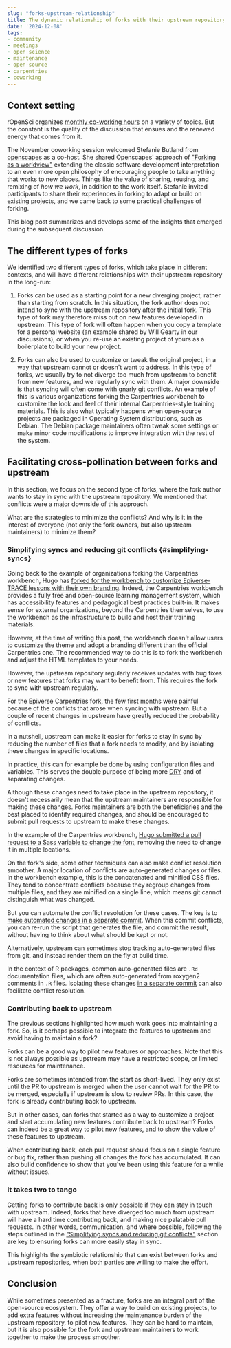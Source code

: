 ```yaml
---
slug: "forks-upstream-relationship"
title: The dynamic relationship of forks with their upstream repository
date: '2024-12-08'
tags:
- community
- meetings
- open science
- maintenance
- open-source
- carpentries
- coworking
---
```


## Context setting

rOpenSci organizes [monthly co-working hours](/coworking/) on a variety of topics.
But the constant is the quality of the discussion that ensues and the renewed energy that comes from it.

The November coworking session welcomed Stefanie Butland from [openscapes](https://www.openscapes.org/) as a co-host.
She shared Openscapes' approach of ["Forking as a worldview"](https://docs.google.com/presentation/d/1aL0TVFM7xxzTCJoE3tEArDE32wh59wkmBCy6Vcmwvy4/) extending the classic software development interpretation to an even more open philosophy of encouraging people to take anything that works to new places.
Things like the value of sharing, reusing, and remixing of *how we work*, in addition to the work itself.
Stefanie invited participants to share their experiences in forking to adapt or build on existing projects, and we came back to some practical challenges of forking.

This blog post summarizes and develops some of the insights that emerged during the subsequent discussion.

## The different types of forks

We identified two different types of forks, which take place in different contexts,
and will have different relationships with their upstream repository in the long-run:

1. Forks can be used as a starting point for a new diverging project, rather than starting from scratch.
In this situation, the fork author does not intend to sync with the upstream repository after the initial fork.
This type of fork may therefore miss out on new features developed in upstream.
This type of fork will often happen when you copy a template for a personal website (an example shared by Will Gearty in our discussions), 
or when you re-use an existing project of yours as a boilerplate to build your new project.

2. Forks can also be used to customize or tweak the original project, 
in a way that upstream cannot or doesn't want to address.
In this type of forks, we usually try to not diverge too much from upstream to benefit from new features,
and we regularly sync with them.
A major downside is that syncing will often come with gnarly git conflicts.
An example of this is various organizations forking the Carpentries workbench to customize the look and feel of their internal Carpentries-style training materials.
This is also what typically happens when open-source projects are packaged in Operating System distributions, such as Debian.
The Debian package maintainers often tweak some settings or make minor code modifications to improve integration with the rest of the system.

## Facilitating cross-pollination between forks and upstream

In this section, we focus on the second type of forks, 
where the fork author wants to stay in sync with the upstream repository.
We mentioned that conflicts were a major downside of this approach.

What are the strategies to minimize the conflicts? 
And why is it in the interest of everyone (not only the fork owners, but also upstream maintainers) to minimize them?

### Simplifying syncs and reducing git conflicts {#simplifying-syncs}

Going back to the example of organizations forking the Carpentries workbench,
Hugo has [forked for the workbench to customize Epiverse-TRACE lessons with their own branding](https://github.com/epiverse-trace/varnish/pull/7).
Indeed, the Carpentries workbench provides a fully free and open-source learning management system,
which has accessibility features and pedagogical best practices built-in.
It makes sense for external organizations, beyond the Carpentries themselves, to use the workbench as the infrastructure to build and host their training materials.

However, at the time of writing this post, the workbench doesn't allow users to customize the theme and adopt a branding different than the official Carpentries one.
The recommended way to do this is to fork the workbench and adjust the HTML templates to your needs.

However, the upstream repository regularly receives updates with bug fixes or new features that forks may want to benefit from.
This requires the fork to sync with upstream regularly.

For the Epiverse Carpentries fork, the few first months were painful because of the conflicts that arose when syncing with upstream.
But a couple of recent changes in upstream have greatly reduced the probability of conflicts.

In a nutshell, upstream can make it easier for forks to stay in sync by reducing the number of files that a fork needs to modify,
and by isolating these changes in specific locations.

In practice, this can for example be done by using configuration files and variables.
This serves the double purpose of being more [DRY](https://en.wikipedia.org/wiki/Don%27t_repeat_yourself) and of separating changes.

Although these changes need to take place in the upstream repository,
it doesn't necessarily mean that the upstream maintainers are responsible for making these changes.
Forks maintainers are both the beneficiaries and the best placed to identify required changes,
and should be encouraged to submit pull requests to upstream to make these changes.

In the example of the Carpentries workbench, [Hugo submitted a pull request to a Sass variable to change the font](https://github.com/carpentries/varnish/pull/151), 
removing the need to change it in multiple locations.

On the fork's side, some other techniques can also make conflict resolution smoother.
A major location of conflicts are auto-generated changes or files.
In the workbench example, this is the concatenated and minified CSS files.
They tend to concentrate conflicts because they regroup changes from multiple files, 
and they are minified on a single line, which means git cannot distinguish what was changed.

But you can automate the conflict resolution for these cases.
The key is to [make automated changes in a separate commit](https://github.com/epiverse-trace/varnish/pull/7/commits/b7633fa9107e11d0a5147488b9c9c1c4855f6ff0).
When this commit conflicts, you can re-run the script that generates the file,
and commit the result, without having to think about what should be kept or not.

Alternatively, upstream can sometimes stop tracking auto-generated files from git,
and instead render them on the fly at build time.

In the context of R packages, common auto-generated files are `.Rd` documentation files,
which are often auto-generated from roxygen2 comments in `.R` files.
Isolating these changes [in a separate commit](https://github.com/ropensci/lightr/commit/4dcb21e72f6df71e2cc46d12244cde8dcc3e2635) can also facilitate conflict resolution.

### Contributing back to upstream

The previous sections highlighted how much work goes into maintaining a fork.
So, is it perhaps possible to integrate the features to upstream and avoid having to maintain a fork?

Forks can be a good way to pilot new features or approaches.
Note that this is not always possible as upstream may have a restricted scope, or limited resources for maintenance.

Forks are sometimes intended from the start as short-lived.
They only exist until the PR to upstream is merged when the user cannot wait for the PR to be merged, especially if upstream is slow to review PRs.
In this case, the fork is already contributing back to upstream.

But in other cases, can forks that started as a way to customize a project and start accumulating new features contribute back to upstream?
Forks can indeed be a great way to pilot new features, and to show the value of these features to upstream.

When contributing back, each pull request should focus on a single feature or bug fix, rather than pushing all changes the fork has accumulated.
It can also build confidence to show that you've been using this feature for a while without issues.

### It takes two to tango

Getting forks to contribute back is only possible if they can stay in touch with upstream.
Indeed, forks that have diverged too much from upstream will have a hard time contributing back, and making nice palatable pull requests.
In other words, communication, and where possible, following the steps outlined in the ["Simplifying syncs and reducing git conflicts"](#simplifying-syncs) section are key to ensuring forks can more easily stay in sync.

This highlights the symbiotic relationship that can exist between forks and upstream repositories, when both parties are willing to make the effort.

## Conclusion

While sometimes presented as a fracture, forks are an integral part of the open-source ecosystem.
They offer a way to build on existing projects, to add extra features without increasing the maintenance burden of the upstream repository, to pilot new features.
They can be hard to maintain, but it is also possible for the fork and upstream maintainers to work together to make the process smoother.
